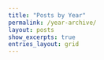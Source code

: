 ```yaml
---
title: "Posts by Year"
permalink: /year-archive/
layout: posts
show_excerpts: true
entries_layout: grid
---
```

